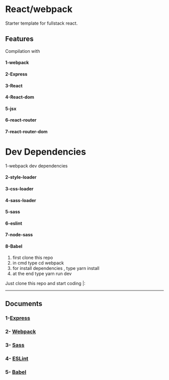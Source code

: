 <h1>React/webpack</h1>


   <p>Starter template for fullstack react.</p>
     <h2> Features</h2>
        Compilation with 
        <h4>
        1-<span>webpack</span>
        <h4>
        <h4>
        2-<span>Express</span>
        <h4>
        <h4>
        3-<span>React</span> 
        </h4>
        <h4>
        4-<span>React-dom</span>
        </h4>
        <h4>
        5-<span>jsx</span> 
        </h4>
        <h4>
        6-<span>react-router</span>
        </h4>
        <h4>
        7-<span>react-router-dom</span>
        </h4>
         <h1>Dev Dependencies</h1>
             1-<span>webpack dev dependencies</span>
        <h4>
        <h4>
        2-<span>style-loader</span> 
        </h4>
        <h4>
        3-<span>css-loader</span>
        </h4>
        <h4>
        4-<span>sass-loader</span> 
        </h4>
        <h4>
        5-<span>sass</span>
        </h4>
            <h4>
               6-<span>eslint</span>
        </h4>
        <h4>
           7-<span>node-sass</span></h4>
           <h4>
        8-<span>Babel</span>
        </h4>
        <ol>
        <li>first clone this repo</li>
        <li>in cmd type cd webpack</li>
        <li>for install dependencies , type yarn install</li>
        <li>at the end type yarn run dev</li>
        </ol>
        <p>Just clone this repo and start coding |:</p>
           <hr/>
           <h2>Documents</h2>
           <h3>
             1-<a href="http://expressjs.com/">Express</a>
           </h3>
           <h3>2-
           <a href="https://webpack.js.org/concepts/" >Webpack</a>
           </h3>
           <h3>3-
            <a href="https://sass-lang.com/documentation" >Sass</a> 
           </h3>
           <h3>4-
           <a href="https://eslint.org/docs/about/" >ESLint</a>
           </h3>
           <h3>5-
              <a href="https://babeljs.io/docs/en/">Babel</a>
           </h3>
           
